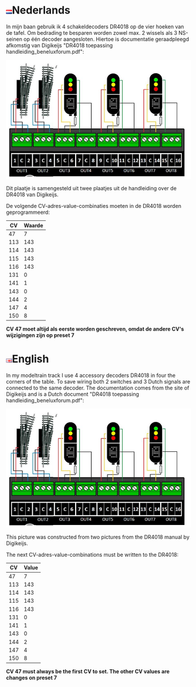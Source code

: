 # ![Nederlandse vlag](../../images/nl.gif)Nederlands

In mijn baan gebruik ik 4 schakeldecoders DR4018 op de vier hoeken van de tafel. Om bedrading te besparen worden zowel max. 2 wissels als 3 NS-seinen op één decoder aangesloten. Hiertoe is documentatie geraadpleegd afkomstig van Digikeijs "DR4018 toepassing handleiding_beneluxforum.pdf":

![2 wissels als 3 NS-seinen op één decoder](./images/DR4018_mixedswitchesandsignals.png)

Dit plaatje is samengesteld uit twee plaatjes uit de handleiding over de DR4018 van Digikeijs.

De volgende CV-adres-value-combinaties moeten in de DR4018 worden geprogrammeerd:

CV|Waarde
--|------
47|7
113|143
114|143
115|143
116|143
131|0
141|1
143|0
144|2
147|4
150|8

**CV 47 moet altijd als eerste worden geschreven, omdat de andere CV's wijzigingen zijn op preset 7**

# ![English flag](../../images/gb.gif)English

In my modeltrain track I use 4 accessory decoders DR4018 in four the corners of the table. To save wiring both 2 switches and 3 Dutch signals are connected to the same decoder. The documentation comes from the site of Digikeijs and is a Dutch document "DR4018 toepassing handleiding_beneluxforum.pdf":

![2 switches and 3 Dutch signals](./images/DR4018_mixedswitchesandsignals.png)

This picture was constructed from two pictures from the DR4018 manual by Digikeijs.

The next CV-adres-value-combinations must be written to the DR4018:

CV|Value
--|------
47|7
113|143
114|143
115|143
116|143
131|0
141|1
143|0
144|2
147|4
150|8

**CV 47 must always be the first CV to set. The other CV values are changes on preset 7**
